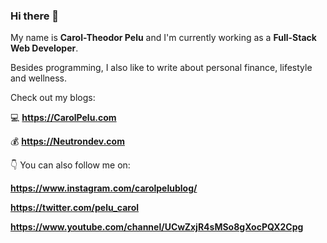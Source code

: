 ### Hi there 👋

<!--
**Tynael/Tynael** is a ✨ _special_ ✨ repository because its `README.md` (this file) appears on your GitHub profile.

Here are some ideas to get you started:

- 🔭 I’m currently working on ...
- 🌱 I’m currently learning ...
- 👯 I’m looking to collaborate on ...
- 🤔 I’m looking for help with ...
- 💬 Ask me about ...
- 📫 How to reach me: ...
- 😄 Pronouns: ...
- ⚡ Fun fact: ...
-->
My name is **Carol-Theodor Pelu** and I'm currently working as a **Full-Stack Web Developer**.

Besides programming, I also like to write about personal finance, lifestyle and wellness.

Check out my blogs:

💻 **https://CarolPelu.com**

💰 **https://Neutrondev.com**


👇 You can also follow me on:

**https://www.instagram.com/carolpelublog/**

**https://twitter.com/pelu_carol**

**https://www.youtube.com/channel/UCwZxjR4sMSo8gXocPQX2Cpg**
